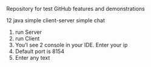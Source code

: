 Repository for test GitHub features and demonstrations

12
java
simple client-server
simple chat

1. run Server
2. run Client
3. You'l see 2 console in your IDE. Enter your ip
4. Default port is 8154
5. Enter any text


